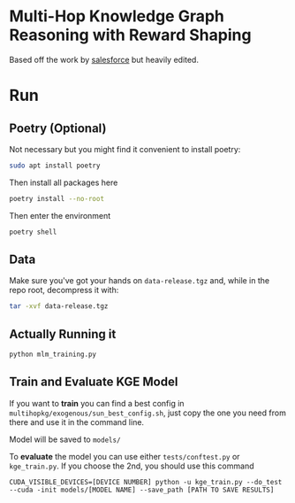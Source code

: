 # Multi-Hop Knowledge Graph Reasoning with Reward Shaping

Based off the work by [salesforce](https://github.com/salesforce/MultiHopKG) but heavily edited.


# Run

## Poetry (Optional)

Not necessary but you might find it convenient to install poetry:

```sh
sudo apt install poetry
```

Then install all packages here

```sh
poetry install --no-root
```

Then enter the environment

```sh
poetry shell
```

## Data

Make sure you've got your hands on `data-release.tgz` and, while in the repo root, decompress it with:

```sh
tar -xvf data-release.tgz
```

## Actually Running it

```sh
python mlm_training.py
```

## Train and Evaluate KGE Model
If you want to **train** you can find a best config in `multihopkg/exogenous/sun_best_config.sh`, just copy the one you need from there and use it in the command line.

Model will be saved to `models/`

To **evaluate** the model you can use either `tests/conftest.py` or `kge_train.py`. If you choose the 2nd, you should use this command

`CUDA_VISIBLE_DEVICES=[DEVICE NUMBER] python -u kge_train.py --do_test --cuda -init models/[MODEL NAME] --save_path [PATH TO SAVE RESULTS]`
